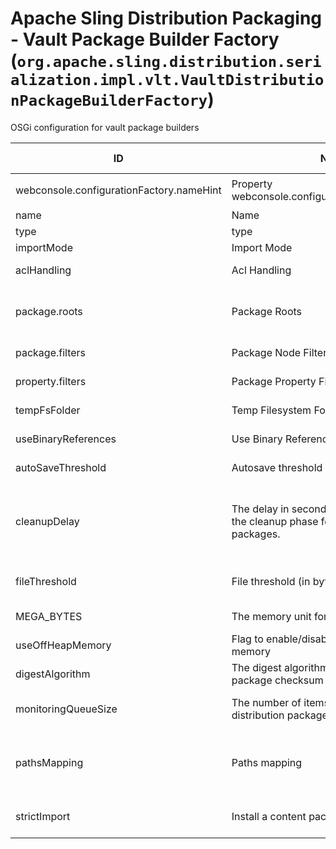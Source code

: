 # Apache Sling Distribution Packaging - Vault Package Builder Factory (`org.apache.sling.distribution.serialization.impl.vlt.VaultDistributionPackageBuilderFactory`)

OSGi configuration for vault package builders

| ID  | Name | Required | Type | Default value | Description |
| --- | ---- | -------- | ---- | ------------- | ----------- |
| webconsole.configurationFactory.nameHint | Property webconsole.configurationFactory.nameHint | `true` | `String` | `[Builder name: {name}]` | Description for webconsole.configurationFactory.nameHint |
| name | Name | `true` | `String` | `null` | The name of the package builder. |
| type | type | `true` | `String` | `[jcrvlt]` | The type of this package builder |
| importMode | Import Mode | `true` | `String` | `null` | The vlt import mode for created packages. |
| aclHandling | Acl Handling | `true` | `String` | `null` | The vlt acl handling mode for created packages. |
| package.roots | Package Roots | `true` | `String` | `null` | The package roots to be used for created packages. (this is useful for assembling packages with an user that cannot read above the package root) |
| package.filters | Package Node Filters | `true` | `String` | `null` | The package node path filters. Filter format: path|+include|-exclude |
| property.filters | Package Property Filters | `true` | `String` | `null` | The package property path filters. Filter format: path|+include|-exclude |
| tempFsFolder | Temp Filesystem Folder | `true` | `String` | `null` | The filesystem folder where the temporary files should be saved. |
| useBinaryReferences | Use Binary References | `true` | `Boolean` | `[false]` | If activated, it avoids sending binaries in the distribution package. |
| autoSaveThreshold | Autosave threshold | `true` | `Integer` | `[-1]` | The value after which autosave is triggered for intermediate changes. |
| cleanupDelay | The delay in seconds between two runs of the cleanup phase for resource persisted packages. | `true` | `Long` | `[60]` | The resource persisted packages are cleaned up periodically (asynchronously) since SLING-6503.The delay between two runs of the cleanup phase can be configured with this setting. 60 seconds by default |
| fileThreshold | File threshold (in bytes) | `true` | `Integer` | `[1]` | Once the data reaches the configurable size value, buffering to memory switches to file buffering. |
| MEGA_BYTES | The memory unit for the file threshold | `true` | `String` | `[MEGA_BYTES]` | The memory unit for the file threshold, Megabytes by default |
| useOffHeapMemory | Flag to enable/disable the off-heap memory | `true` | `Boolean` | `[false]` | Flag to enable/disable the off-heap memory, false by default |
| digestAlgorithm | The digest algorithm to calculate the package checksum | `true` | `String` | `[NONE]` | The digest algorithm to calculate the package checksum, Megabytes by default |
| monitoringQueueSize | The number of items for monitoring distribution packages creation/installation | `true` | `Integer` | `[0]` | The number of items for monitoring distribution packages creation/installation, 100 by default |
| pathsMapping | Paths mapping | `true` | `String` | `null` | List of paths that require be mapped.The format is {sourcePattern}={destinationPattern}, e.g. /etc/(.*)=/var/$1/some or simply /data=/bak |
| strictImport | Install a content package in a strict mode | `true` | `Boolean` | `[true]` | Flag to mark an error response will be thrown, if a content package will incorrectly installed |
